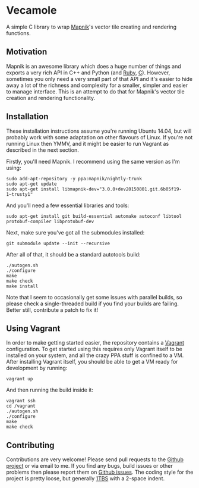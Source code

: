 # Vecamole

A simple C library to wrap [Mapnik](http://mapnik.org)'s vector tile creating and rendering functions.

## Motivation

Mapnik is an awesome library which does a huge number of things and exports a very rich API in C++ and Python (and [Ruby](https://github.com/mapnik/Ruby-Mapnik), [C](https://github.com/springmeyer/mapnik-c-api)). However, sometimes you only need a very small part of that API and it's easier to hide away a lot of the richness and complexity for a smaller, simpler and easier to manage interface. This is an attempt to do that for Mapnik's vector tile creation and rendering functionality.

## Installation

These installation instructions assume you're running Ubuntu 14.04, but will probably work with some adaptation on other flavours of Linux. If you're not running Linux then YMMV, and it might be easier to run Vagrant as described in the next section.

Firstly, you'll need Mapnik. I recommend using the same version as I'm using:

```
sudo add-apt-repository -y ppa:mapnik/nightly-trunk
sudo apt-get update
sudo apt-get install libmapnik-dev="3.0.0+dev20150801.git.6b05f19-1~trusty1"
```

And you'll need a few essential libraries and tools:

```
sudo apt-get install git build-essential automake autoconf libtool protobuf-compiler libprotobuf-dev
```

Next, make sure you've got all the submodules installed:

```
git submodule update --init --recursive
```

After all of that, it should be a standard autotools build:

```
./autogen.sh
./configure
make
make check
make install
```

Note that I seem to occasionally get some issues with parallel builds, so please check a single-threaded build if you find your builds are failing. Better still, contribute a patch to fix it!

## Using Vagrant

In order to make getting started easier, the repository contains a [Vagrant](https://www.vagrantup.com/) configuration. To get started using this requires only Vagrant itself to be installed on your system, and all the crazy PPA stuff is confined to a VM. After installing Vagrant itself, you should be able to get a VM ready for development by running:

```
vagrant up
```

And then running the build inside it:

```
vagrant ssh
cd /vagrant
./autogen.sh
./configure
make
make check
```

## Contributing

Contributions are very welcome! Please send pull requests to the [Github project](https://github.com/zerebubuth/vecamole/pulls) or via email to me. If you find any bugs, build issues or other problems then please report them on [Github issues](https://github.com/zerebubuth/vecamole/issues/new). The coding style for the project is pretty loose, but generally [1TBS](https://en.wikipedia.org/wiki/Indent_style#Variant:_1TBS) with a 2-space indent.
